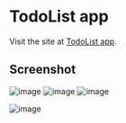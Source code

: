 # TodoList app

Visit the site at [TodoList app](https://vikashrepo123.github.io/OrganizeSwift/).

## Screenshot
![image](https://github.com/CodeMaverickVikash/OrganizeSwift/assets/90571844/985643b0-d474-4f46-9090-32a138d6e6e3)
![image](https://github.com/CodeMaverickVikash/OrganizeSwift/assets/90571844/3a569969-edfb-4cf6-86f1-719aa10305c6)
![image](https://github.com/CodeMaverickVikash/OrganizeSwift/assets/90571844/9e73b82d-3d2e-4561-839e-684c6193dc12)

![image](https://github.com/CodeMaverickVikash/OrganizeSwift/assets/90571844/be2108a2-1fdb-4846-aa5e-53dbe4ac96b4)

